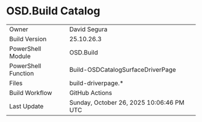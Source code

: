 ﻿# OSD.Build Catalog

| | |
|-|-|
| Owner | David Segura |
| Build Version | 25.10.26.3 |
| PowerShell Module | OSD.Build |
| PowerShell Function | Build-OSDCatalogSurfaceDriverPage |
| Files | build-driverpage.* |
| Build Workflow | GitHub Actions |
| Last Update | Sunday, October 26, 2025 10:06:46 PM UTC |
